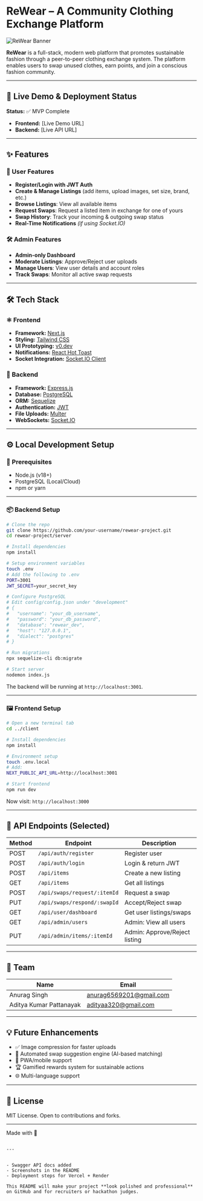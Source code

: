 
# ReWear – A Community Clothing Exchange Platform

![ReWear Banner](https://images.unsplash.com/photo-1490481651871-ab68de25d43d?w=1200&h=400&fit=crop&q=80)

**ReWear** is a full-stack, modern web platform that promotes sustainable fashion through a peer-to-peer clothing exchange system. The platform enables users to swap unused clothes, earn points, and join a conscious fashion community.

---

## 🚀 Live Demo & Deployment Status

**Status:** ✅ MVP Complete  
- **Frontend:** [Live Demo URL]  
- **Backend:** [Live API URL]

---

## ✨ Features

### 🧑 User Features
- **Register/Login with JWT Auth**
- **Create & Manage Listings** (add items, upload images, set size, brand, etc.)
- **Browse Listings**: View all available items
- **Request Swaps**: Request a listed item in exchange for one of yours
- **Swap History**: Track your incoming & outgoing swap status
- **Real-Time Notifications** *(if using Socket.IO)*

### 🛠 Admin Features
- **Admin-only Dashboard**
- **Moderate Listings**: Approve/Reject user uploads
- **Manage Users**: View user details and account roles
- **Track Swaps**: Monitor all active swap requests

---

## 🛠 Tech Stack

### ⚛️ Frontend
- **Framework:** [Next.js](https://nextjs.org/)
- **Styling:** [Tailwind CSS](https://tailwindcss.com/)
- **UI Prototyping:** [v0.dev](https://v0.dev/)
- **Notifications:** [React Hot Toast](https://react-hot-toast.com/)
- **Socket Integration:** [Socket.IO Client](https://socket.io/)

### 🔧 Backend
- **Framework:** [Express.js](https://expressjs.com/)
- **Database:** [PostgreSQL](https://www.postgresql.org/)
- **ORM:** [Sequelize](https://sequelize.org/)
- **Authentication:** [JWT](https://jwt.io/)
- **File Uploads:** [Multer](https://github.com/expressjs/multer)
- **WebSockets:** [Socket.IO](https://socket.io/)

---

## ⚙️ Local Development Setup

### 🔐 Prerequisites
- Node.js (v18+)
- PostgreSQL (Local/Cloud)
- npm or yarn

---

### 📦 Backend Setup

```bash
# Clone the repo
git clone https://github.com/your-username/rewear-project.git
cd rewear-project/server

# Install dependencies
npm install

# Setup environment variables
touch .env
# Add the following to .env
PORT=3001
JWT_SECRET=your_secret_key

# Configure PostgreSQL
# Edit config/config.json under "development"
# {
#   "username": "your_db_username",
#   "password": "your_db_password",
#   "database": "rewear_dev",
#   "host": "127.0.0.1",
#   "dialect": "postgres"
# }

# Run migrations
npx sequelize-cli db:migrate

# Start server
nodemon index.js
````

The backend will be running at `http://localhost:3001`.

---

### 🖼️ Frontend Setup

```bash
# Open a new terminal tab
cd ../client

# Install dependencies
npm install

# Environment setup
touch .env.local
# Add:
NEXT_PUBLIC_API_URL=http://localhost:3001

# Start frontend
npm run dev
```

Now visit: `http://localhost:3000`

---

## 🧪 API Endpoints (Selected)

| Method | Endpoint                     | Description                   |
| ------ | ---------------------------- | ----------------------------- |
| POST   | `/api/auth/register`         | Register user                 |
| POST   | `/api/auth/login`            | Login & return JWT            |
| POST   | `/api/items`                 | Create a new listing          |
| GET    | `/api/items`                 | Get all listings              |
| POST   | `/api/swaps/request/:itemId` | Request a swap                |
| PUT    | `/api/swaps/respond/:swapId` | Accept/Reject swap            |
| GET    | `/api/user/dashboard`        | Get user listings/swaps       |
| GET    | `/api/admin/users`           | Admin: View all users         |
| PUT    | `/api/admin/items/:itemId`   | Admin: Approve/Reject listing |

---

## 👥 Team

| Name                    | Email                                                     |
| ----------------------- | --------------------------------------------------------- |
| Anurag Singh            | [anurag6569201@gmail.com](mailto:anurag6569201@gmail.com) |
| Aditya Kumar Pattanayak | [adityaa320@gmail.com](mailto:adityaa320@gmail.com)       |

---

## 💡 Future Enhancements

* ✅ Image compression for faster uploads
* 🔄 Automated swap suggestion engine (AI-based matching)
* 📱 PWA/mobile support
* 🏆 Gamified rewards system for sustainable actions
* 🌐 Multi-language support

---

## 📄 License

MIT License. Open to contributions and forks.

---

Made with 💚 

```

---


- Swagger API docs added
- Screenshots in the README
- Deployment steps for Vercel + Render

This README will make your project **look polished and professional** on GitHub and for recruiters or hackathon judges.
```
